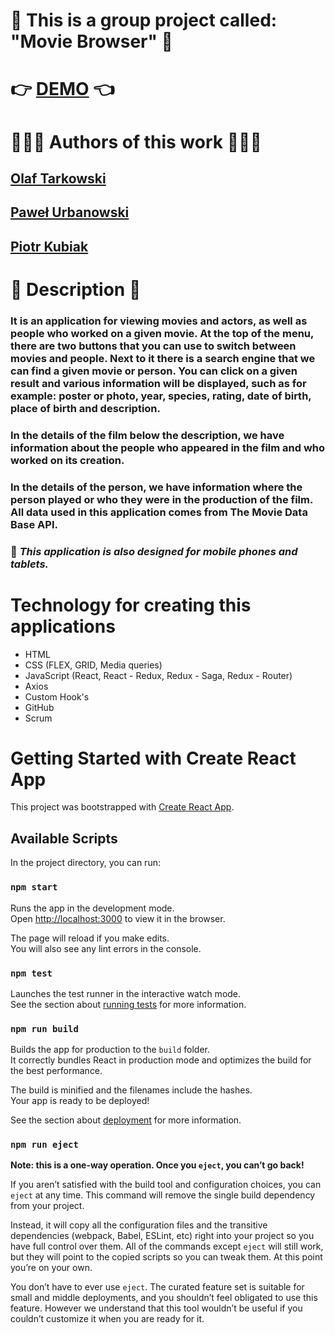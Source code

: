 # 🎥 This is a group project called: "Movie Browser" 🎥

# 👉 [**DEMO**](https://piotrkubiak.github.io/movie_browser/) 👈

# 👨🏽‍💼 Authors of this work 👨🏽‍💼
## [Olaf Tarkowski](https://github.com/Olaf-Tarkowski)
## [Paweł Urbanowski](https://github.com/)
## [Piotr Kubiak](https://github.com/PiotrKubiak) 

# 📝 Description 📝
### It is an application for viewing movies and actors, as well as people who worked on a given movie. At the top of the menu, there are two buttons that you can use to switch between movies and people. Next to it there is a search engine that we can find a given movie or person. You can click on a given result and various information will be displayed, such as for example: poster or photo, year, species, rating, date of birth, place of birth and description. 
### In the details of the film below the description, we have information about the people who appeared in the film and who worked on its creation. 
### In the details of the person, we have information where the person played or who they were in the production of the film. All data used in this application comes from The Movie Data Base API.
### 📱 *This application is also designed for mobile phones and tablets.*

# Technology for creating this applications
- HTML
- CSS (FLEX, GRID, Media queries)
- JavaScript (React, React - Redux, Redux - Saga, Redux - Router) 
- Axios
- Custom Hook's
- GitHub
- Scrum

# Getting Started with Create React App

This project was bootstrapped with [Create React App](https://github.com/facebook/create-react-app).

## Available Scripts

In the project directory, you can run:

### `npm start`

Runs the app in the development mode.\
Open [http://localhost:3000](http://localhost:3000) to view it in the browser.

The page will reload if you make edits.\
You will also see any lint errors in the console.

### `npm test`

Launches the test runner in the interactive watch mode.\
See the section about [running tests](https://facebook.github.io/create-react-app/docs/running-tests) for more information.

### `npm run build`

Builds the app for production to the `build` folder.\
It correctly bundles React in production mode and optimizes the build for the best performance.

The build is minified and the filenames include the hashes.\
Your app is ready to be deployed!

See the section about [deployment](https://facebook.github.io/create-react-app/docs/deployment) for more information.

### `npm run eject`

**Note: this is a one-way operation. Once you `eject`, you can’t go back!**

If you aren’t satisfied with the build tool and configuration choices, you can `eject` at any time. This command will remove the single build dependency from your project.

Instead, it will copy all the configuration files and the transitive dependencies (webpack, Babel, ESLint, etc) right into your project so you have full control over them. All of the commands except `eject` will still work, but they will point to the copied scripts so you can tweak them. At this point you’re on your own.

You don’t have to ever use `eject`. The curated feature set is suitable for small and middle deployments, and you shouldn’t feel obligated to use this feature. However we understand that this tool wouldn’t be useful if you couldn’t customize it when you are ready for it.